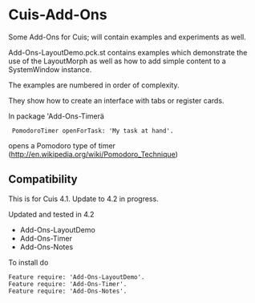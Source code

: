 Cuis-Add-Ons
============

Some Add-Ons for Cuis; will contain examples and experiments as well.

Add-Ons-LayoutDemo.pck.st contains examples which demonstrate the use of the LayoutMorph as well as how to add simple content to a SystemWindow instance.

The examples are numbered in order of complexity.

They show how to create an interface with tabs or register cards.

In package 'Add-Ons-Timerä

     PomodoroTimer openForTask: 'My task at hand'.

opens a Pomodoro type of timer  (http://en.wikipedia.org/wiki/Pomodoro_Technique)


Compatibility
-------------

This is for Cuis 4.1. Update to 4.2 in progress.


Updated and tested in 4.2

- Add-Ons-LayoutDemo
- Add-Ons-Timer
- Add-Ons-Notes

To install do

    Feature require: 'Add-Ons-LayoutDemo'.
    Feature require: 'Add-Ons-Timer'.
    Feature require: 'Add-Ons-Notes'.

